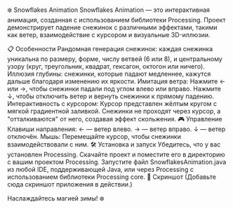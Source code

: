 ❄️ Snowflakes Animation
Snowflakes Animation — это интерактивная анимация, созданная с использованием библиотеки Processing. Проект демонстрирует падение снежинок с различными эффектами, такими как ветер, взаимодействие с курсором и визуальные 3D-иллюзии.

📋 Особенности
Рандомная генерация снежинок: каждая снежинка уникальна по размеру, форме, числу ветвей (6 или 8), и центральному узору (круг, треугольник, квадрат, гексагон, октогон или ничего).
Иллюзия глубины: снежинки, которые падают медленнее, кажутся дальше благодаря изменению их яркости.
Имитация ветра:
Нажмите ← или →, чтобы снежинки падали под углом влево или вправо.
Нажмите ↓, чтобы отключить ветер и вернуть снежинки к прямому падению.
Интерактивность с курсором:
Курсор представлен жёлтым кругом с мягкой градиентной заливкой.
Снежинки не проходят через курсор, а "отталкиваются" от него, создавая эффект скольжения.
🎮 Управление
Клавиши направления:
← — ветер влево.
→ — ветер вправо.
↓ — ветер отключён.
Мышь:
Перемещайте курсор, чтобы снежинки взаимодействовали с ним.
🛠️ Установка и запуск
Убедитесь, что у вас установлен Processing.
Скачайте проект и поместите его в директорию с вашим проектом Processing.
Запустите файл SnowflakesAnimation.java из любой IDE, поддерживающей Java, или через Processing с использованием библиотеки Processing core.
🌟 Скриншот
(Добавьте сюда скриншот приложения в действии.)

Наслаждайтесь магией зимы! ❄️